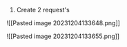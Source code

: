 
1. Create 2 request's 

![[Pasted image 20231204133648.png]]

![[Pasted image 20231204133655.png]]

